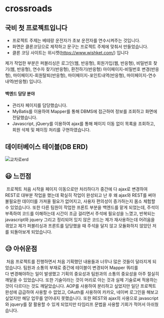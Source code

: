# crossroads
## 국비 첫 프로젝트입니다
* 프로젝트 주제는 베테랑 운전자가 초보 운전자를 연수시켜주는 것입니다.
* 화면은 클론코딩으로 제작하고 문구는 프로젝트 주제에 맞춰서 만들었습니다.
* 클론 코딩 사이트는 위시켓(https://www.wishket.com/) 입니다

제가 작업한 부분은 퍼블리싱은 로그인(웹, 반응형), 회원가입(웹, 반응형), 비밀번호 찾기(웹, 반응형), 연수자 찾기(반응형), 환전하기(반응형)
마이페이지-비밀번호 변경(반응형), 마이페이지-회원탈퇴(반응형), 마이페이지-포인트내역(반응형), 마이페이지-연수내역(반응형) 입니다.

#### 백엔드 담당 분야
- 관리자 페이지를 담당했습니다.
- MyBatis를 이용하여 Mapper를 통해 DBMS에 접근하여 정보를 조회하고 화면에 전달했습니다.
- Javascript, jQuery를 이용하여 ajax를 통해 페이지 이동 없이 목록을 조회하고, 회원 삭제 및 페이징 처리를 구현하였습니다.

## 데이터베이스 테이블(DB ERD)
![교차로erd]()


## 😃 느낀점

&nbsp;프로젝트 처음 시작을 페이지 이동으로만 처리하다가 중간에 다 ajax로 변경하여 REST로 대부분 작업을 했는데 확실히 작업이 완성되고 난 후 왜 ajax와 REST를 써야
불필요한 데이터를 가져올 필요가 없어지고, 사용자 편의성이 증가하는지 몸소 체험할 수 있었습니다. 또한 다른 팀원이 작업한 프론트 부분을 백엔드를 맡게 되었는데, 
주석이 부족하여 코드를 이해하는데 시간이 조금 걸리면서 주석에 필요성을 느꼈고, 반복되는 javascript와 jquery 그리고 정리되어 있지 않은 코드는 
제가 재사용하는데 어려움을 겪었고 제가 퍼블리싱과 프론트를 담당했을 때 주석을 달지 않고 모듈화하지 않았던 저를 되돌아보게 되었습니다.

## 😥 아쉬운점

&nbsp;처음 프로젝트를 진행하면서 처음 기획했던 내용들과 너무나 많은 것들이 달라지게 되었습니다. 팀원과 소통의 부재로 중간에 테이블이 변경되어 Mapper 쿼리를   
다 변경해야하는 일이 발생했고 기획의 중요성과 팀원과의 소통의 중요성을 아주 절실히 깨달을 수 있었습니다. 또한 기술이라는 것이 머리로 아는 것과
실제 기술로써 적용하는 것이 다르다는 것도 깨달았습니다. AOP를 사용하여 분리하고 싶었지만 일단 프로젝트 완성에 급급하여 사용할 수 없었고, 
OAuth를 사용하여 카카오, 네이버 로그인을 해보고 싶었지만 해당 업무를 얻어내지 못했습니다. 또한 REST와 ajax의 사용으로 javascript와 jquery를
잘 활용할 수 있게 되었지만 타임리프 문법을 사용할 기회가 적어서 아쉬웠습니다.
